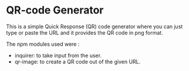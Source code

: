 # QR-code Generator

This is a simple Quick Response (QR) code generator where you can just type or paste the URL and it provides the QR code in png format.

The npm modules used were :
- inquirer: to take input from the user.
- qr-image: to create a QR code out of the given URL.